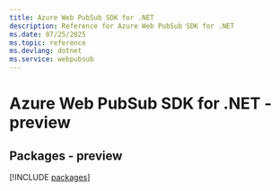 ```yaml
---
title: Azure Web PubSub SDK for .NET
description: Reference for Azure Web PubSub SDK for .NET
ms.date: 07/25/2025
ms.topic: reference
ms.devlang: dotnet
ms.service: webpubsub
---
```

# Azure Web PubSub SDK for .NET - preview
## Packages - preview
[!INCLUDE [packages](web-pubsub-index.md)]